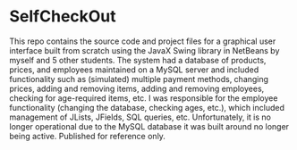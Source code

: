 # SelfCheckOut

This repo contains the source code and project files for a graphical user interface built from scratch using the JavaX Swing library in NetBeans by myself and 5 other students. The system had a database of products, prices, and employees maintained on a MySQL server and included functionality such as (simulated) multiple payment methods, changing prices, adding and removing items, adding and removing employees, checking for age-required items, etc. I was responsible for the employee functionality (changing the database, checking ages, etc.), which included management of JLists, JFields, SQL queries, etc. Unfortunately, it is no longer operational due to the MySQL database it was built around no longer being active. Published for reference only.
